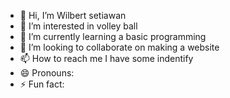 - 👋 Hi, I’m Wilbert setiawan
- 👀 I’m interested in volley ball
- 🌱 I’m currently learning a basic programming
- 💞️ I’m looking to collaborate on making a website
- 📫 How to reach me I have some indentify 
- 😄 Pronouns: 
- ⚡ Fun fact: 

<!---
wil-tech-design/wil-tech-design is a ✨ special ✨ repository because its `README.md` (this file) appears on your GitHub profile.
You can click the Preview link to take a look at your changes.
--->
